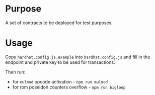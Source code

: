 # Purpose
A set of contracts to be deployed for test purposes.

# Usage
Copy `hardhat.config.js.example` into `hardhat.config.js` and fill in the endpoint and private key to be used for transactions.

Then run:

- for `mulmod` opcode activation - `npm run mulmod`
- for rom poseidon counters overflow - `npm run bigloop`